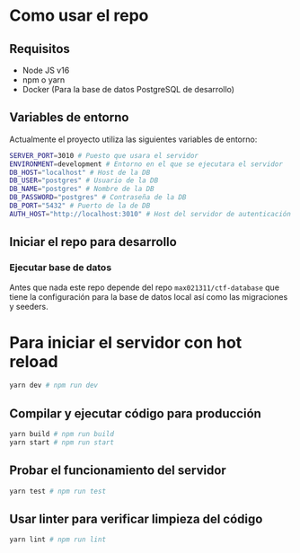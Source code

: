 # Como usar el repo

## Requisitos
- Node JS v16
- npm o yarn
- Docker (Para la base de datos PostgreSQL de desarrollo)

## Variables de entorno

Actualmente el proyecto utiliza las siguientes variables de entorno:
```bash
SERVER_PORT=3010 # Puesto que usara el servidor
ENVIRONMENT=development # Entorno en el que se ejecutara el servidor
DB_HOST="localhost" # Host de la DB
DB_USER="postgres" # Usuario de la DB
DB_NAME="postgres" # Nombre de la DB
DB_PASSWORD="postgres" # Contraseña de la DB
DB_PORT="5432" # Puerto de la de DB
AUTH_HOST="http://localhost:3010" # Host del servidor de autenticación
```

## Iniciar el repo para desarrollo

### Ejecutar base de datos

Antes que nada este repo depende del repo `max021311/ctf-database` que tiene la configuración para la base de datos local así como las migraciones y seeders.

# Para iniciar el servidor con hot reload
```bash
yarn dev # npm run dev
```

## Compilar y ejecutar código para producción
```bash
yarn build # npm run build
yarn start # npm run start
```

## Probar el funcionamiento del servidor
```bash
yarn test # npm run test
```

## Usar linter para verificar limpieza del código
```bash
yarn lint # npm run lint
```

